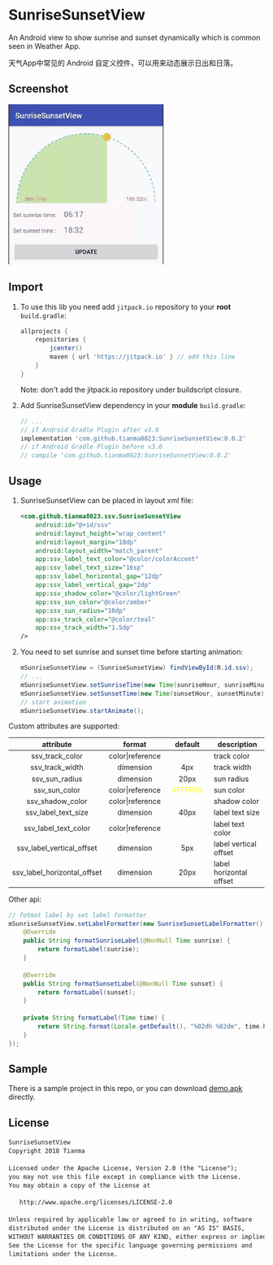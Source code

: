 # SunriseSunsetView
An Android view to show sunrise and sunset dynamically which is common seen in Weather App.

天气App中常见的 Android 自定义控件，可以用来动态展示日出和日落。

## Screenshot
![SunriseSunsetView Sample](/ss/ssv_ss.gif)

## Import
1. To use this lib you need add `jitpack.io` repository to your **root** `build.gradle`:
    ```groovy
    allprojects {
        repositories {
            jcenter()
            maven { url 'https://jitpack.io' } // add this line
        }
    }
    ```
    Note: don't add the jitpack.io repository under buildscript closure.

2. Add SunriseSunsetView dependency in your **module** `build.gradle`:
    ```groovy
    // ...
    // if Android Gradle Plugin after v3.0
    implementation 'com.github.tianma8023:SunriseSunsetView:0.0.2' 
    // if Android Gradle Plugin before v3.0
    // compile 'com.github.tianma8023:SunriseSunsetView:0.0.2' 
    ```

## Usage
1. SunriseSunsetView can be placed in layout xml file:
    ```xml
    <com.github.tianma8023.ssv.SunriseSunsetView
        android:id="@+id/ssv"
        android:layout_height="wrap_content"
        android:layout_margin="10dp"
        android:layout_width="match_parent"
        app:ssv_label_text_color="@color/colorAccent"
        app:ssv_label_text_size="16sp"
        app:ssv_label_horizontal_gap="12dp"
        app:ssv_label_vertical_gap="2dp"
        app:ssv_shadow_color="@color/lightGreen"
        app:ssv_sun_color="@color/amber"
        app:ssv_sun_radius="10dp"
        app:ssv_track_color="@color/teal"
        app:ssv_track_width="1.5dp"
    />
    ```
2. You need to set sunrise and sunset time before starting animation:
    ```java
    mSunriseSunsetView = (SunriseSunsetView) findViewById(R.id.ssv);
    // ...
    mSunriseSunsetView.setSunriseTime(new Time(sunriseHour, sunriseMinute));
    mSunriseSunsetView.setSunsetTime(new Time(sunsetHour, sunsetMinute));
    // start animation
    mSunriseSunsetView.startAnimate();
    ```

Custom attributes are supported:

|attribute                  |format          |default                             |description|
|:-------------------------:|:--------------:|:----------------------------------:|-----------|
|ssv_track_color            |color\|reference|<font color="#FFFFFF">#FFFFFF</font>|track color|
|ssv_track_width            |dimension       |4px                                 |track width|
|ssv_sun_radius             |dimension       |20px                                |sun radius|
|ssv_sun_color              |color\|reference|<font color="#FFFF00">#FFFF00</font>|sun color|
|ssv_shadow_color           |color\|reference|<span style="color:rgba(255,255,255,0.125)">#32FFFFFF</span>|shadow color|
|ssv_label_text_size        |dimension       |40px                                |label text size|
|ssv_label_text_color       |color\|reference|<font color="#FFFFFF">#FFFFFF</font>|label text color|
|ssv_label_vertical_offset  |dimension       |5px                                 |label vertical offset|
|ssv_label_horizontal_offset|dimension       |20px                                |label horizontal offset|

Other api:
```java
// fotmat label by set label formatter
mSunriseSunsetView.setLabelFormatter(new SunriseSunsetLabelFormatter() {
    @Override
    public String formatSunriseLabel(@NonNull Time sunrise) {
        return formatLabel(sunrise);
    }

    @Override
    public String formatSunsetLabel(@NonNull Time sunset) {
        return formatLabel(sunset);
    }

    private String formatLabel(Time time) {
        return String.format(Locale.getDefault(), "%02dh %02dm", time.hour, time.minute);
    }
});
```

## Sample
There is a sample project in this repo, or you can download [demo.apk](/apk/demo.apk) directly.

## License
```txt
SunriseSunsetView	
Copyright 2018 Tianma

Licensed under the Apache License, Version 2.0 (the "License");
you may not use this file except in compliance with the License.
You may obtain a copy of the License at

   http://www.apache.org/licenses/LICENSE-2.0

Unless required by applicable law or agreed to in writing, software
distributed under the License is distributed on an "AS IS" BASIS,
WITHOUT WARRANTIES OR CONDITIONS OF ANY KIND, either express or implied.
See the License for the specific language governing permissions and
limitations under the License.
``` 